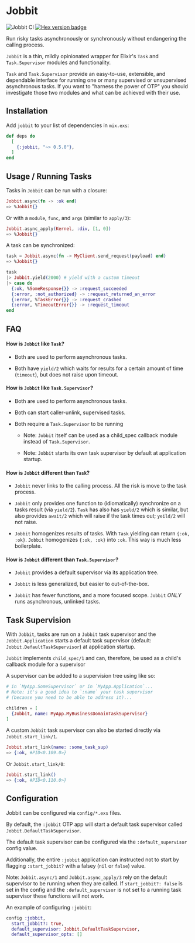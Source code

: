 # Jobbit

![Jobbit CI](https://github.com/elbow-jason/jobbit/workflows/Jobbit%20CI/badge.svg)
[![Hex version badge](https://img.shields.io/hexpm/v/jobbit.svg)](https://hex.pm/packages/jobbit)

Run risky tasks asynchronously or synchronously without endangering the
calling process.

`Jobbit` is a thin, mildly opinionated wrapper for Elixir's `Task` and
`Task.Supervisor` modules and functionality.

`Task` and `Task.Supervisor` provide an easy-to-use, extensible, and
dependable interface for running one or many supervised or unsupervised
asynchronous tasks. If you want to "harness the power of OTP" you should
investigate those two modules and what can be achieved with their use.

## Installation

Add `jobbit` to your list of dependencies in `mix.exs`:

```elixir
def deps do
  [
    {:jobbit, "~> 0.5.0"},
  ]
end
```

## Usage / Running Tasks

Tasks in `Jobbit` can be run with a closure:

```elixir
Jobbit.async(fn -> :ok end)
=> %Jobbit{}
```

Or with a `module`, `func`, and `args` (similar to `apply/3`):

```elixir
Jobbit.async_apply(Kernel, :div, [1, 0])
=> %Jobbit{}
```

A task can be synchronized:

```elixir
task = Jobbit.async(fn -> MyClient.send_request(payload) end)
=> %Jobbit{}

task
|> Jobbit.yield(2000) # yield with a custom timeout
|> case do
  {:ok, %SomeResponse{}} -> :request_succeeded
  {:error, :not_authorized} -> :request_returned_an_error
  {:error, %TaskError{}} -> :request_crashed
  {:error, %TimeoutError{}} -> :request_timeout
end
```

## FAQ

#### How is `Jobbit` like `Task`?

  + Both are used to perform asynchronous tasks.

  + Both have `yield/2` which waits for results for a certain
    amount of time (`timeout`), but does not raise upon timeout.

#### How is `Jobbit` like `Task.Supervisor`?

  + Both are used to perform asynchronous tasks.

  + Both can start caller-unlink, supervised tasks.

  + Both require a `Task.Supervisor` to be running

    + Note: `Jobbit` itself can be used as a child_spec callback module
      instead of `Task.Supervisor`.

    + Note: `Jobbit` starts its own task supervisor by default at application
      startup.

#### How is `Jobbit` different than `Task`?

  + `Jobbit` never links to the calling process. All the risk is move to
    the task process.

  + `Jobbit` only provides one function to (idiomatically) synchronize on a
    tasks result (via `yield/2`). `Task` has also has `yield/2` which is
    similar, but also provides `await/2` which will raise if the task times
    out; `yeild/2` will not raise.

  + `Jobbit` homogenizes results of tasks. With `Task` yielding can return
    `{:ok, :ok}`. `Jobbit` homogenizes `{:ok, :ok}` into `:ok`. This way is
    much less boilerplate.

#### How is `Jobbit` different than `Task.Supervisor`?

  + `Jobbit` provides a default supervisor via its application tree.

  + `Jobbit` is less generalized, but easier to out-of-the-box.

  + `Jobbit` has fewer functions, and a more focused scope. `Jobbit` *ONLY*
    runs asynchronous, unlinked tasks.

## Task Supervision

With `Jobbit`, tasks are run on a `Jobbit` task supervisor and the
`Jobbit.Application` starts a default task supervisor (default:
`Jobbit.DefaultTaskSupervisor`) at application startup.

`Jobbit` implements `child_spec/1` and can, therefore, be used as
a child's callback module for a supervisor

A supervisor can be added to a supervision tree using like so:

```elixir
# in `MyApp.SomeSupervisor` or in `MyApp.Application`...
# Note: it's a good idea to `:name` your task supervisor
# (because you need to be able to address it)...

children = [
  {Jobbit, name: MyApp.MyBusinessDomainTaskSupervisor}
]
```

A custom `Jobbit` task supervisor can also be started directly via
`Jobbit.start_link/1`.

```elixir
Jobbit.start_link(name: :some_task_sup)
=> {:ok, #PID<0.109.0>}
```

Or `Jobbit.start_link/0`:

```elixir
Jobbit.start_link()
=> {:ok, #PID<0.110.0>}
```

## Configuration

Jobbit can be configured via `config/*.exs` files.

By default, the `:jobbit` OTP app will start a default
task supervisor called `Jobbit.DefaultTaskSupervisor`.

The default task supervisor can be configured via the `:default_supervisor`
config value.

Additionally, the entire `:jobbit` application can instructed not
to start by flagging `:start_jobbit?` with a falsey (`nil` or `false`)
value.

Note: `Jobbit.async/1` and `Jobbit.async_apply/3` rely on the default supervisor
to be running when they are called. If `start_jobbit?: false` is set in the config
and the `:default_supervisor` is not set to a running task supervisor these
functions will not work.

An example of configuring `:jobbit`:

```elixir
config :jobbit,
  start_jobbit?: true,
  default_supervisor: Jobbit.DefaultTaskSupervisor,
  default_supervisor_opts: []
```


